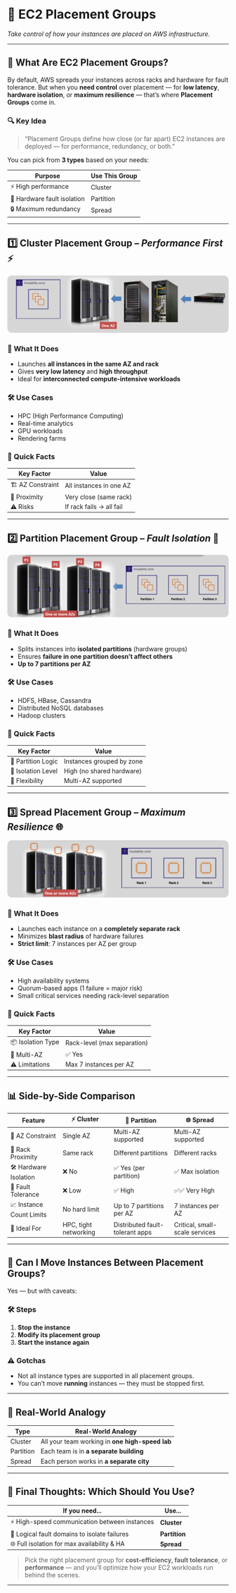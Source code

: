 # 🧩 **EC2 Placement Groups**

_Take control of how your instances are placed on AWS infrastructure._

---

## 🤔 **What Are EC2 Placement Groups?**

By default, AWS spreads your instances across racks and hardware for fault tolerance. But when you **need control** over placement — for **low latency**, **hardware isolation**, or **maximum resilience** — that’s where **Placement Groups** come in.

### 🔍 Key Idea

> “Placement Groups define how close (or far apart) EC2 instances are deployed — for performance, redundancy, or both.”

You can pick from **3 types** based on your needs:

| Purpose                     | Use This Group |
| --------------------------- | -------------- |
| ⚡ High performance         | Cluster        |
| 🧱 Hardware fault isolation | Partition      |
| 🔒 Maximum redundancy       | Spread         |

---

## 1️⃣ **Cluster Placement Group** – _Performance First_ ⚡

<div style="text-align: center;">
    <img src="images/cluster-pg.png" alt="Cluster Placement Group" style="border-radius: 10px;">
</div>

### 🧠 What It Does

- Launches **all instances in the same AZ and rack**
- Gives **very low latency** and **high throughput**
- Ideal for **interconnected compute-intensive workloads**

### 🛠️ Use Cases

- HPC (High Performance Computing)
- Real-time analytics
- GPU workloads
- Rendering farms

### 📌 Quick Facts

| Key Factor       | Value                    |
| ---------------- | ------------------------ |
| 🏗️ AZ Constraint | All instances in one AZ  |
| 🔗 Proximity     | Very close (same rack)   |
| ⚠️ Risks         | If rack fails → all fail |

---

## 2️⃣ **Partition Placement Group** – _Fault Isolation_ 🧱

<div style="text-align: center;">
    <img src="images/partition-pg.png" alt="Partition Placement Group" style="border-radius: 10px;">
</div>

### 🧠 What It Does

- Splits instances into **isolated partitions** (hardware groups)
- Ensures **failure in one partition doesn’t affect others**
- **Up to 7 partitions per AZ**

### 🛠️ Use Cases

- HDFS, HBase, Cassandra
- Distributed NoSQL databases
- Hadoop clusters

### 📌 Quick Facts

| Key Factor         | Value                     |
| ------------------ | ------------------------- |
| 🧩 Partition Logic | Instances grouped by zone |
| 🧱 Isolation Level | High (no shared hardware) |
| 🔀 Flexibility     | Multi-AZ supported        |

---

## 3️⃣ **Spread Placement Group** – _Maximum Resilience_ 🌐

<div style="text-align: center;">
    <img src="images/spread-pg.png" alt="Spread Placement Group" style="border-radius: 10px;">
</div>

### 🧠 What It Does

- Launches each instance on a **completely separate rack**
- Minimizes **blast radius** of hardware failures
- **Strict limit**: 7 instances per AZ per group

### 🛠️ Use Cases

- High availability systems
- Quorum-based apps (1 failure = major risk)
- Small critical services needing rack-level separation

### 📌 Quick Facts

| Key Factor        | Value                       |
| ----------------- | --------------------------- |
| 📦 Isolation Type | Rack-level (max separation) |
| 🔁 Multi-AZ       | ✅ Yes                      |
| ⚠️ Limitations    | Max 7 instances per AZ      |

---

## 📊 **Side-by-Side Comparison**

| Feature                  | ⚡ Cluster            | 🧱 Partition                    | 🌐 Spread                      |
| ------------------------ | --------------------- | ------------------------------- | ------------------------------ |
| 🚀 AZ Constraint         | Single AZ             | Multi-AZ supported              | Multi-AZ supported             |
| 🔗 Rack Proximity        | Same rack             | Different partitions            | Different racks                |
| 🛠️ Hardware Isolation    | ❌ No                 | ✅ Yes (per partition)          | ✅ Max isolation               |
| 🧠 Fault Tolerance       | ❌ Low                | ✅ High                         | ✅✅ Very High                 |
| 📈 Instance Count Limits | No hard limit         | Up to 7 partitions per AZ       | 7 instances per AZ             |
| 📌 Ideal For             | HPC, tight networking | Distributed fault-tolerant apps | Critical, small-scale services |

---

## 🔄 **Can I Move Instances Between Placement Groups?**

Yes — but with caveats:

### 🛠️ Steps

1. **Stop the instance**
2. **Modify its placement group**
3. **Start the instance again**

### ⚠️ Gotchas

- Not all instance types are supported in all placement groups.
- You can’t move **running** instances — they must be stopped first.

---

## 🧠 **Real-World Analogy**

| Type      | Real-World Analogy                              |
| --------- | ----------------------------------------------- |
| Cluster   | All your team working in **one high-speed lab** |
| Partition | Each team is in **a separate building**         |
| Spread    | Each person works in **a separate city**        |

---

## 🏁 **Final Thoughts: Which Should You Use?**

| If you need...                                | Use...        |
| --------------------------------------------- | ------------- |
| ⚡ High-speed communication between instances | **Cluster**   |
| 🧱 Logical fault domains to isolate failures  | **Partition** |
| 🌐 Full isolation for max availability & HA   | **Spread**    |

> Pick the right placement group for **cost-efficiency, fault tolerance**, or **performance** — and you’ll optimize how your EC2 workloads run behind the scenes.

---


